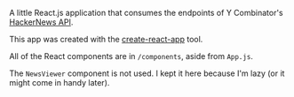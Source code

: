 A little React.js application that consumes the endpoints of Y Combinator's [HackerNews API](https://github.com/HackerNews/API).

This app was created with the [create-react-app](https://github.com/facebookincubator/create-react-app) tool.

All of the React components are in `/components`, aside from `App.js`.

The `NewsViewer` component is not used. I kept it here because I'm lazy (or it might come in handy later).
